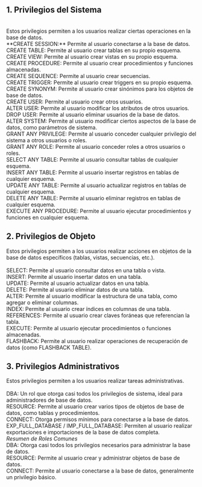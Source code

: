 ## 1. Privilegios del Sistema<br>
<br>
Estos privilegios permiten a los usuarios realizar ciertas operaciones en la base de datos.<br>
**CREATE SESSION:** Permite al usuario conectarse a la base de datos.<br>
CREATE TABLE: Permite al usuario crear tablas en su propio esquema.<br>
CREATE VIEW: Permite al usuario crear vistas en su propio esquema.<br>
CREATE PROCEDURE: Permite al usuario crear procedimientos y funciones almacenadas.<br>
CREATE SEQUENCE: Permite al usuario crear secuencias.<br>
CREATE TRIGGER: Permite al usuario crear triggers en su propio esquema.<br>
CREATE SYNONYM: Permite al usuario crear sinónimos para los objetos de base de datos.<br>
CREATE USER: Permite al usuario crear otros usuarios.<br>
ALTER USER: Permite al usuario modificar los atributos de otros usuarios.<br>
DROP USER: Permite al usuario eliminar usuarios de la base de datos.<br>
ALTER SYSTEM: Permite al usuario modificar ciertos aspectos de la base de datos, como parámetros de sistema.<br>
GRANT ANY PRIVILEGE: Permite al usuario conceder cualquier privilegio del sistema a otros usuarios o roles.<br>
GRANT ANY ROLE: Permite al usuario conceder roles a otros usuarios o roles.<br>
SELECT ANY TABLE: Permite al usuario consultar tablas de cualquier esquema.<br>
INSERT ANY TABLE: Permite al usuario insertar registros en tablas de cualquier esquema.<br>
UPDATE ANY TABLE: Permite al usuario actualizar registros en tablas de cualquier esquema.<br>
DELETE ANY TABLE: Permite al usuario eliminar registros en tablas de cualquier esquema.<br>
EXECUTE ANY PROCEDURE: Permite al usuario ejecutar procedimientos y funciones en cualquier esquema.<br>

## 2. Privilegios de Objeto<br>
Estos privilegios permiten a los usuarios realizar acciones en objetos de la base de datos específicos (tablas, vistas, secuencias, etc.).<br>
<br>
SELECT: Permite al usuario consultar datos en una tabla o vista.<br>
INSERT: Permite al usuario insertar datos en una tabla.<br>
UPDATE: Permite al usuario actualizar datos en una tabla.<br>
DELETE: Permite al usuario eliminar datos de una tabla.<br>
ALTER: Permite al usuario modificar la estructura de una tabla, como agregar o eliminar columnas.<br>
INDEX: Permite al usuario crear índices en columnas de una tabla.<br>
REFERENCES: Permite al usuario crear claves foráneas que referencian la tabla.<br>
EXECUTE: Permite al usuario ejecutar procedimientos o funciones almacenadas.<br>
FLASHBACK: Permite al usuario realizar operaciones de recuperación de datos (como FLASHBACK TABLE).<br>

## 3. Privilegios Administrativos<br>
Estos privilegios permiten a los usuarios realizar tareas administrativas.<br>
<br>
DBA: Un rol que otorga casi todos los privilegios de sistema, ideal para administradores de base de datos.<br>
RESOURCE: Permite al usuario crear varios tipos de objetos de base de datos, como tablas y procedimientos.<br>
CONNECT: Otorga permisos mínimos para conectarse a la base de datos.<br>
EXP_FULL_DATABASE / IMP_FULL_DATABASE: Permiten al usuario realizar exportaciones e importaciones de la base de datos completa.<br>
*Resumen de Roles Comunes*<br>
DBA: Otorga casi todos los privilegios necesarios para administrar la base de datos.<br>
RESOURCE: Permite al usuario crear y administrar objetos de base de datos.<br>
CONNECT: Permite al usuario conectarse a la base de datos, generalmente un privilegio básico.<br>
